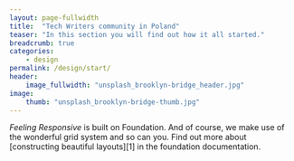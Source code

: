 ```yaml
---
layout: page-fullwidth
title:  "Tech Writers community in Poland"
teaser: "In this section you will find out how it all started."
breadcrumb: true
categories:
    - design
permalink: /design/start/
header:
    image_fullwidth: "unsplash_brooklyn-bridge_header.jpg"
image:
    thumb: "unsplash_brooklyn-bridge-thumb.jpg"
---
```

*Feeling Responsive* is built on Foundation. And of course, we make use of the wonderful grid system and so can you. Find out more about [constructing  beautiful layouts][1] in the foundation documentation.
<!--more-->
